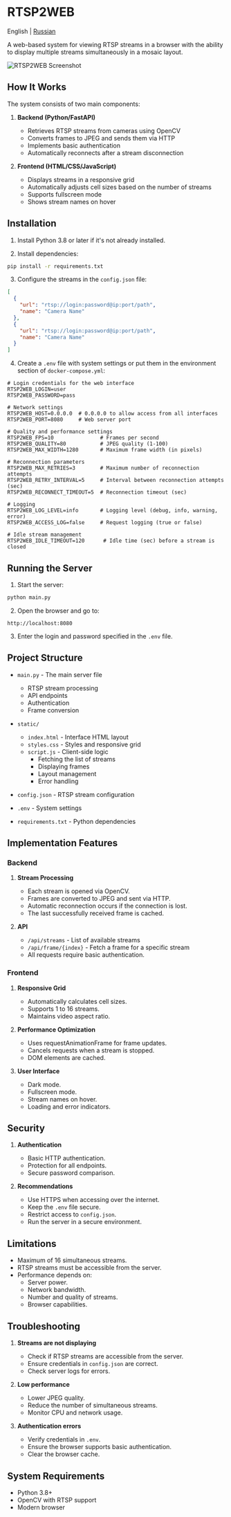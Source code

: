 # RTSP2WEB

English | [Russian](README.ru.md)  

A web-based system for viewing RTSP streams in a browser with the ability to display multiple streams simultaneously in a mosaic layout.

![RTSP2WEB Screenshot](https://i.imgur.com/GNL3ebp.png)

## How It Works

The system consists of two main components:

1. **Backend (Python/FastAPI)**
   - Retrieves RTSP streams from cameras using OpenCV
   - Converts frames to JPEG and sends them via HTTP
   - Implements basic authentication
   - Automatically reconnects after a stream disconnection

2. **Frontend (HTML/CSS/JavaScript)**
   - Displays streams in a responsive grid
   - Automatically adjusts cell sizes based on the number of streams
   - Supports fullscreen mode
   - Shows stream names on hover

## Installation

1. Install Python 3.8 or later if it's not already installed.

2. Install dependencies:
```bash
pip install -r requirements.txt
```

3. Configure the streams in the `config.json` file:
```json
[
  {
    "url": "rtsp://login:password@ip:port/path",
    "name": "Camera Name"
  },
  {
    "url": "rtsp://login:password@ip:port/path",
    "name": "Camera Name"
  }
]
```

4. Create a `.env` file with system settings or put them in the environment section of `docker-compose.yml`:
```env
# Login credentials for the web interface
RTSP2WEB_LOGIN=user
RTSP2WEB_PASSWORD=pass

# Network settings
RTSP2WEB_HOST=0.0.0.0  # 0.0.0.0 to allow access from all interfaces
RTSP2WEB_PORT=8080     # Web server port

# Quality and performance settings
RTSP2WEB_FPS=10               # Frames per second
RTSP2WEB_QUALITY=80           # JPEG quality (1-100)
RTSP2WEB_MAX_WIDTH=1280       # Maximum frame width (in pixels)

# Reconnection parameters
RTSP2WEB_MAX_RETRIES=3        # Maximum number of reconnection attempts
RTSP2WEB_RETRY_INTERVAL=5     # Interval between reconnection attempts (sec)
RTSP2WEB_RECONNECT_TIMEOUT=5  # Reconnection timeout (sec)

# Logging
RTSP2WEB_LOG_LEVEL=info       # Logging level (debug, info, warning, error)
RTSP2WEB_ACCESS_LOG=false     # Request logging (true or false)

# Idle stream management
RTSP2WEB_IDLE_TIMEOUT=120      # Idle time (sec) before a stream is closed
```

## Running the Server

1. Start the server:
```bash
python main.py
```

2. Open the browser and go to:
```
http://localhost:8080
```

3. Enter the login and password specified in the `.env` file.

## Project Structure

- `main.py` - The main server file
  - RTSP stream processing
  - API endpoints
  - Authentication
  - Frame conversion

- `static/`
  - `index.html` - Interface HTML layout
  - `styles.css` - Styles and responsive grid
  - `script.js` - Client-side logic
    - Fetching the list of streams
    - Displaying frames
    - Layout management
    - Error handling

- `config.json` - RTSP stream configuration
- `.env` - System settings
- `requirements.txt` - Python dependencies

## Implementation Features

### Backend

1. **Stream Processing**
   - Each stream is opened via OpenCV.
   - Frames are converted to JPEG and sent via HTTP.
   - Automatic reconnection occurs if the connection is lost.
   - The last successfully received frame is cached.

2. **API**
   - `/api/streams` - List of available streams
   - `/api/frame/{index}` - Fetch a frame for a specific stream
   - All requests require basic authentication.

### Frontend

1. **Responsive Grid**
   - Automatically calculates cell sizes.
   - Supports 1 to 16 streams.
   - Maintains video aspect ratio.

2. **Performance Optimization**
   - Uses requestAnimationFrame for frame updates.
   - Cancels requests when a stream is stopped.
   - DOM elements are cached.

3. **User Interface**
   - Dark mode.
   - Fullscreen mode.
   - Stream names on hover.
   - Loading and error indicators.

## Security

1. **Authentication**
   - Basic HTTP authentication.
   - Protection for all endpoints.
   - Secure password comparison.

2. **Recommendations**
   - Use HTTPS when accessing over the internet.
   - Keep the `.env` file secure.
   - Restrict access to `config.json`.
   - Run the server in a secure environment.

## Limitations

- Maximum of 16 simultaneous streams.
- RTSP streams must be accessible from the server.
- Performance depends on:
  - Server power.
  - Network bandwidth.
  - Number and quality of streams.
  - Browser capabilities.

## Troubleshooting

1. **Streams are not displaying**
   - Check if RTSP streams are accessible from the server.
   - Ensure credentials in `config.json` are correct.
   - Check server logs for errors.

2. **Low performance**
   - Lower JPEG quality.
   - Reduce the number of simultaneous streams.
   - Monitor CPU and network usage.

3. **Authentication errors**
   - Verify credentials in `.env`.
   - Ensure the browser supports basic authentication.
   - Clear the browser cache.

## System Requirements

- Python 3.8+
- OpenCV with RTSP support
- Modern browser 